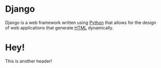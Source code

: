 # Django



Django is a web framework written using [Python](/wiki/Python) that allows for the design of web applications that generate [HTML](/wiki/HTML) dynamically.



# Hey!

This is another header!